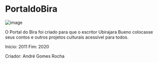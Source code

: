# PortaldoBira
![image](https://user-images.githubusercontent.com/84783787/121973333-61b28080-cd53-11eb-9df1-865224bf7e9a.png)

O Portal do Bira foi criado para que o escritor Ubirajara Bueno colocasse seus contos e outros projetos culturais acessível para todos.

Início: 2011
Fim: 2020

Criador: André Gomes Rocha

